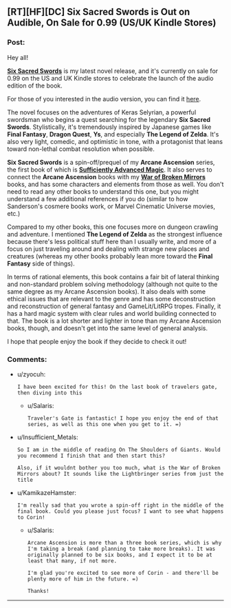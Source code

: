 ## [RT][HF][DC] Six Sacred Swords is Out on Audible, On Sale for 0.99 (US/UK Kindle Stores)

### Post:

Hey all!

[**Six Sacred Swords**](https://www.amazon.com/gp/product/B07NKBSZGF/ref=dbs_a_def_rwt_bibl_vppi_i1) is my latest novel release, and it's currently on sale for 0.99 on the US and UK Kindle stores to celebrate the launch of the audio edition of the book.

For those of you interested in the audio version, you can find it [here](https://www.audible.com/pd/Six-Sacred-Swords-Audiobook/1772309117).

The novel focuses on the adventures of Keras Selyrian, a powerful swordsman who begins a quest searching for the legendary **Six Sacred Swords**. Stylistically, it's tremendously inspired by Japanese games like **Final Fantasy**, **Dragon Quest**, **Ys**, and especially **The Legend of Zelda**. It's also very light, comedic, and optimistic in tone, with a protagonist that leans toward non-lethal combat resolution when possible.

**Six Sacred Swords** is a spin-off/prequel of my **Arcane Ascension** series, the first book of which is [**Sufficiently Advanced Magic**](https://www.amazon.com/gp/product/B06XBFD7CB/). It also serves to connect the **Arcane Ascension** books with my [**War of Broken Mirrors**](https://www.amazon.com/gp/product/B00TKFFR36/) books, and has some characters and elements from those as well. You don't need to read any other books to understand this one, but you might understand a few additional references if you do (similar to how Sanderson's cosmere books work, or Marvel Cinematic Universe movies, etc.)

Compared to my other books, this one focuses more on dungeon crawling and adventure. I mentioned **The Legend of Zelda** as the strongest influence because there's less political stuff here than I usually write, and more of a focus on just traveling around and dealing with strange new places and creatures (whereas my other books probably lean more toward the **Final Fantasy** side of things).

In terms of rational elements, this book contains a fair bit of lateral thinking and non-standard problem solving methodology (although not quite to the same degree as my Arcane Ascension books). It also deals with some ethical issues that are relevant to the genre and has some deconstruction and reconstruction of general fantasy and GameLit/LitRPG tropes. Finally, it has a hard magic system with clear rules and world building connected to that. The book is a lot shorter and lighter in tone than my Arcane Ascension books, though, and doesn't get into the same level of general analysis.

I hope that people enjoy the book if they decide to check it out!

### Comments:

- u/zyocuh:
  ```
  I have been excited for this! On the last book of travelers gate, then diving into this
  ```

  - u/Salaris:
    ```
    Traveler's Gate is fantastic! I hope you enjoy the end of that series, as well as this one when you get to it. =)
    ```

- u/Insufficient_Metals:
  ```
  So I am in the middle of reading On The Shoulders of Giants. Would you recommend I finish that and then start this?

  Also, if it wouldnt bother you too much, what is the War of Broken Mirrors about? It sounds like the Lightbringer series from just the title
  ```

- u/KamikazeHamster:
  ```
  I'm really sad that you wrote a spin-off right in the middle of the final book. Could you please just focus? I want to see what happens to Corin!
  ```

  - u/Salaris:
    ```
    Arcane Ascension is more than a three book series, which is why I'm taking a break (and planning to take more breaks). It was originally planned to be six books, and I expect it to be at least that many, if not more.

    I'm glad you're excited to see more of Corin - and there'll be plenty more of him in the future. =)

    Thanks!
    ```

---

